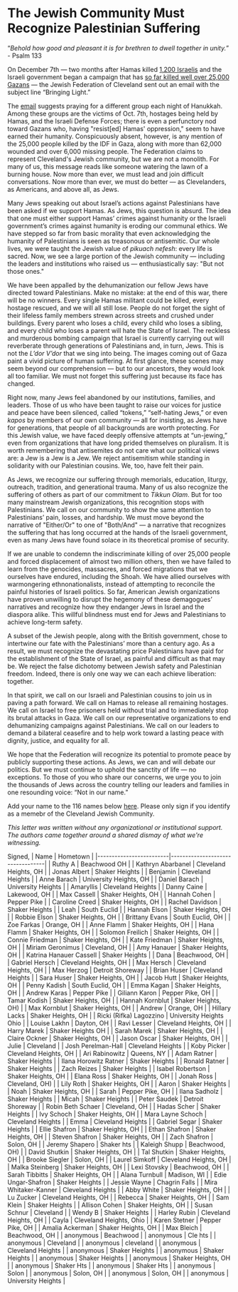 # The Jewish Community Must Recognize Palestinian Suffering


“*Behold how good and pleasant it is for brethren to dwell together in unity.*” - Psalm 133

On December 7th — two months after Hamas killed [1,200 Israelis](https://www.nytimes.com/2023/11/12/world/middleeast/israel-death-toll-hamas-attack.html) and the Israeli government began a campaign that has [so far killed well over 25,000 Gazans](https://www.reuters.com/world/middle-east/death-toll-israeli-strikes-gaza-passes-25000-gaza-health-officials-say-2024-01-21/) — the Jewish Federation of Cleveland sent out an email with the subject line “Bringing Light.”

The [email](https://www.jewishcleveland.org/news/blog/bringing_light/) suggests praying for a different group each night of Hanukkah. Among these groups are the victims of Oct. 7th, hostages being held by Hamas, and the Israeli Defense Forces; there is even a perfunctory nod toward Gazans who, having "resist[ed] Hamas' oppression," seem to have earned their humanity. Conspicuously absent, however, is any mention of the 25,000 people killed by the IDF in Gaza, along with more than 62,000 wounded and over 6,000 missing people. The Federation claims to represent Cleveland's Jewish community, but we are not a monolith. For many of us, this message reads like someone watering the lawn of a burning house. Now more than ever, we must lead and join difficult conversations. Now more than ever, we must do better — as Clevelanders, as Americans, and above all, as Jews.

Many Jews speaking out about Israel’s actions against Palestinians have been asked if we support Hamas. As Jews, this question is absurd. The idea that one must either support Hamas’ crimes against humanity or the Israeli government’s crimes against humanity is eroding our communal ethics. We have stepped so far from basic morality that even acknowledging the humanity of Palestinians is seen as treasonous or antisemitic. Our whole lives, we were taught the Jewish value of *pikuach nefesh*: every life is sacred. Now, we see a large portion of the Jewish community — including the leaders and institutions who raised us — enthusiastically say: "But not those ones." 

We have been appalled by the dehumanization our fellow Jews have directed toward Palestinians. Make no mistake: at the end of this war, there will be no winners. Every single Hamas militant could be killed, every hostage rescued, and we will all still lose. People do not forget the sight of their lifeless family members strewn across streets and crushed under buildings. Every parent who loses a child, every child who loses a sibling, and every child who loses a parent will hate the State of Israel. The reckless and murderous bombing campaign that Israel is currently carrying out will reverberate through generations of Palestinians and, in turn, Jews. This is not the *L’dor V’dor* that we sing into being. The images coming out of Gaza paint a vivid picture of human suffering. At first glance, these scenes may seem beyond our comprehension — but to our ancestors, they would look all too familiar. We must not forget this suffering just because its face has changed.

Right now, many Jews feel abandoned by our institutions, families, and leaders. Those of us who have been taught to raise our voices for justice and peace have been silenced, called “tokens,” “self-hating Jews,” or even *kapos* by members of our own community — all for insisting, as Jews have for generations, that people of all backgrounds are worth protecting. For this Jewish value, we have faced deeply offensive attempts at “un-jewing,” even from organizations that have long prided themselves on pluralism. It is worth remembering that antisemites do not care what our political views are: a Jew is a Jew is a Jew. We reject antisemitism while standing in solidarity with our Palestinian cousins. We, too, have felt their pain.

As Jews, we recognize our suffering through memorials, education, liturgy, outreach, tradition, and generational trauma. Many of us also recognize the suffering of others as part of our commitment to *Tikkun Olam*. But for too many mainstream Jewish organizations, this recognition stops with Palestinians. We call on our community to show the same attention to Palestinians’ pain, losses, and hardship. We must move beyond the narrative of "Either/Or" to one of "Both/And" — a narrative that recognizes the suffering that has long occurred at the hands of the Israeli government, even as many Jews have found solace in its theoretical promise of security.

If we are unable to condemn the indiscriminate killing of over 25,000 people and forced displacement of almost two million others, then we have failed to learn from the genocides, massacres, and forced migrations that we ourselves have endured, including the Shoah. We have allied ourselves with warmongering ethnonationalists, instead of attempting to reconcile the painful histories of Israeli politics. So far, American Jewish organizations have proven unwilling to disrupt the hegemony of these demagogues’ narratives and recognize how they endanger Jews in Israel and the diaspora alike. This willful blindness must end for Jews and Palestinians to achieve long-term safety.

A subset of the Jewish people, along with the British government, chose to intertwine our fate with the Palestinians’ more than a century ago. As a result, we must recognize the devastating price Palestinians have paid for the establishment of the State of Israel, as painful and difficult as that may be. We reject the false dichotomy between Jewish safety and Palestinian freedom. Indeed, there is only one way we can each achieve liberation: together.

In that spirit, we call on our Israeli and Palestinian cousins to join us in paving a path forward. We call on Hamas to release all remaining hostages. We call on Israel to free prisoners held without trial and to immediately stop its brutal attacks in Gaza. We call on our representative organizations to end dehumanizing campaigns against Palestinians. We call on our leaders to demand a bilateral ceasefire and to help work toward a lasting peace with dignity, justice, and equality for all.

We hope that the Federation will recognize its potential to promote peace by publicly supporting these actions. As Jews, we can and will debate our politics. But we must continue to uphold the sanctity of life — no exceptions. To those of you who share our concerns, we urge you to join the thousands of Jews across the country telling our leaders and families in one resounding voice: “Not in our name.”  

Add your name to the 116 names below [here](https://docs.google.com/forms/d/e/1FAIpQLSc6N84YPxTcUhnXVO90urALeIatt25OgEnM0Cclw6Xa64W8YQ/viewform). Please only sign if you identify as a memebr of the Cleveland Jewish Community.

*This letter was written without any organizational or institutional support. The authors came together around a shared dismay of what we're witnessing.*

Signed,
| Name                    | Hometown                         |
|-------------------------|----------------------------------|
| Ruthy A                 | Beachwood OH                     |
| Kathryn Abarbanel       | Cleveland Heights, OH            |
| Jonas Albert            | Shaker Heights                   |
| Benjamin                | Cleveland Heights                |
| Anne Barach             | University Heights, OH           |
| Daniel Barach           | University Heights               |
| Amaryllis               | Cleveland Heights                |
| Danny Caine             | Lakewood, OH                     |
| Max Cassell             | Shaker Heights, OH               |
| Hannah Cohen            | Pepper Pike                      |
| Caroline Creed          | Shaker Heights, OH               |
| Rachel Davidson         | Shaker Heights                   |
| Leah                    | South Euclid                     |
| Hannah Elson            | Shaker Heights, OH               |
| Robbie Elson            | Shaker Heights, OH               |
| Brittany Evans          | South Euclid, OH                 |
| Zoe Farkas              | Orange, OH                       |
| Anne Flamm              | Shaker Heights, OH               |
| Hana Flamm              | Shaker Heights, OH               |
| Solomon Freilich        | Shaker Heights, OH               |
| Connie Friedman         | Shaker Heights, OH               |
| Kate Friedman           | Shaker Heights, OH               |
| Miriam Geronimus        | Cleveland, OH                    |
| Amy Hanauer             | Shaker Heights, OH               |
| Katrina Hanauer Cassell | Shaker Heights                   |
| Dana                    | Beachwood, OH                    |
| Gabriel Hersch          | Cleveland Heights, OH            |
| Max Hersch              | Cleveland Heights, OH            |
| Max Herzog              | Detroit Shoreway                 |
| Brian Huser             | Cleveland Heights                |
| Sara Huser              | Shaker Heights, OH               |
| Jacob Hutt              | Shaker Heights, OH               |
| Penny Kadish            | South Euclid, OH                 |
| Emma Kagan              | Shaker Heights, OH               |
| Andrew Karas            | Pepper Pike                      |
| Giliann Karon           | Pepper Pike, OH                  |
| Tamar  Kodish           | Shaker Heights, OH               |
| Hannah Kornblut         | Shaker Heights, OH)              |
| Max Kornblut            | Shaker Heights, OH               |
| Andrew                  | Orange, OH                       |
| Hillary Lacks           | Shaker Heights, OH               |
| Ricki (Rifka) Lagozzino | University Heights Ohio          |
| Louise Lakhn            | Dayton, OH                       |
| Ravi Lesser             | Cleveland Heights, OH            |
| Harry Marek             | Shaker Heights OH                |
| Sarah Marek             | Shaker Heights, OH               |
| Claire Ockner           | Shaker Heights, OH               |
| Jason Oscar             | Shaker Heights, OH               |
| Julie                   | Cleveland                        |
| Josh Perelman-Hall      | Cleveland Heights                |
| Koby Picker             | Cleveland Heights, OH            |
| Ari Rabinowitz          | Queens, NY                       |
| Adam Ratner             | Shaker Heights                   |
| Ilana Horowitz Ratner   | Shaker Heights                   |
| Ronald Ratner           | Shaker Heights                   |
| Zach Reizes             | Shaker Heights                   |
| Isabel Robertson        | Shaker Heights, OH               |
| Elana Ross              | Shaker Heights, OH               |
| Jonah Ross              | Cleveland, OH)                   |
| Lily Roth               | Shaker Heights, OH               |
| Aaron                   | Shaker Heights                   |
| Noah                    | Shaker Heights, OH               |
| Sarah                   | Pepper Pike, OH                  |
| Ilana Sadholz           | Shaker Heights                   |
| Micah                   | Shaker Heights                   |
| Peter Saudek            | Detroit Shoreway                 |
| Robin Beth Schaer       | Cleveland, OH                    |
| Hadas Scher             | Shaker Heights                   |
| Ivy Schoch              | Shaker Heights, OH               |
| Mara Layne  Schoch      | Cleveland Heights                |
| Emma                    | Cleveland Heights                |
| Gabriel Segar           | Shaker Heights                   |
| Ellie Shafron           | Shaker Heights, OH               |
| Ethan Shafron           | Shaker Heights, OH               |
| Steven Shafron          | Shaker Heights, OH               |
| Zach Shafron            | Solon, OH                        |
| Jeremy Shapero          | Shaker hts                       |
| Kaleigh Shupp           | Beachwood, OH)                   |
| David Shutkin           | Shaker Heights, OH               |
| Tal Shutkin             | Shaker Heights, OH               |
| Brooke Siegler          | Solon, OH                        |
| Laurel Simkoff          | Cleveland Heights, OH            |
| Malka Steinberg         | Shaker Heights, OH               |
| Lexi Stovsky            | Beachwood, OH                    |
| Sarah Tibbitts          | Shaker Heights, OH               |
| Alana Turnbull          | Madison, WI                      |
| Edie Ungar-Shafron      | Shaker Heights                   |
| Jessie  Wayne           | Chagrin Falls                    |
| Mira Whitaker-Kanner    | Cleveland Heights                |
| Abby White              | Shaker Heights, OH               |
| Lu Zucker               | Cleveland Heights, OH            |
| Rebecca                 | Shaker Heights, OH               |
| Sam Klein               | Shaker Heights                   |
| Allison Cohen           | Shaker Heights, OH               |
| Susan Schnur            | Cleveland                        |
| Wendy B                 | Shaker Heights                   |
| Harley Rubin            | Cleveland Heights, OH            |
| Cayla                   | Cleveland Heights, Ohio          |
| Karen Stetner           | Pepper Pike, OH                  |
| Amalia Ackerman         | Shaker Heights, OH               |
| Max Bleich              | Beachwood, OH                    |
| anonymous               | Beachwood                        |
| anonymous               | Cle hts                          |
| anonymous               | Cleveland                        |
| anonymous               | cleveland                        |
| anonymous               | Cleveland Heights                |
| anonymous               | Shaker Heights                   |
| anonymous               | Shaker Heights                   |
| anonymous               | Shaker Heights                   |
| anonymous               | Shaker Heights, OH               |
| anonymous               | Shaker Hts                       |
| anonymous               | Shaker Hts                       |
| anonymous               | Solon                            |
| anonymous               | Solon, OH                        |
| anonymous               | Solon, OH                        |
| anonymous               | University Heights               |
